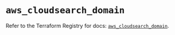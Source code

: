 # `aws_cloudsearch_domain`

Refer to the Terraform Registry for docs: [`aws_cloudsearch_domain`](https://registry.terraform.io/providers/hashicorp/aws/5.31.0/docs/resources/cloudsearch_domain).
